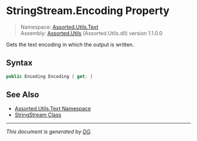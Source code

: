 ﻿# StringStream.Encoding Property

> Namespace: [Assorted.Utils.Text](index.md#assortedutilstext-namespace)\
> Assembly: [Assorted.Utils](index.md) (Assorted.Utils.dll) version 1.1.0.0

Gets the text encoding in which the output is written.

## Syntax

```csharp
public Encoding Encoding { get; }
```

## See Also

- [Assorted.Utils.Text Namespace](index.md#assortedutilstext-namespace)
- [StringStream Class](Assorted.Utils.Text.StringStream.md)

---

_This document is generated by [DG](https://github.com/Khojasteh/dg)._
